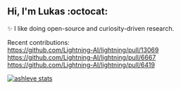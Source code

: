 ## Hi, I'm Lukas :octocat:
:sparkles: I like doing open-source and curiosity-driven research.

<!-- 
- 🌱 Currently learning: Geometric Deep Learning, Deep Reinforcement Learning.
- 💬 Feel free to make issues on my repos about anything! I'm happy to help.
 -->

Recent contributions: <br>
https://github.com/Lightning-AI/lightning/pull/13069 <br>
https://github.com/Lightning-AI/lightning/pull/6667 <br>
https://github.com/Lightning-AI/lightning/pull/6419 <br>

<!-- 
**Deep learning related projects:** <br>
[ashleve/lightning-hydra-template](https://github.com/ashleve/lightning-hydra-template) - A very user-friendly pytorch template for rapid and reproducible ML experimentation. <br>
[ashleve/graph_classification](https://github.com/ashleve/graph_classification) - Training GNNs with Lightning: Open Graph Benchmarks and image classification from superpixels. <br>
[kinoai/gpt3_hackaton](https://github.com/kinoai/gpt3_hackaton) - Interactively exploring knowledge graphs using GPT-3.

**Simulation related projects:** <br>
[ashleve/ActiveRagdoll](https://github.com/ashleve/ActiveRagdoll) - From-scratch implementation of physically simulated character animation with PID. <br>
[ashleve/ISA](https://github.com/ashleve/ISA) - Designing arcade autonomous vehicle RL agents in Unity. <br>
[ashleve/sim2real_object_recognition](https://github.com/ashleve/sim2real_object_recognition) - Synthetic data generation for object detection using photogrammetry and simulation. <br>
[ashleve/AI-creatures](https://github.com/ashleve/AI-creatures) - Evolving movement of 3D creatures using Unity and genetic algorithm. <br>
[ashleve/evolution](https://github.com/ashleve/EvOLuTIoN) - Using genetic algorithm to optimise forces applied to cubes. <br>
[ashleve/boids](https://github.com/ashleve/boids) - Simulating swarm behaviour of animals with Python + OpenGL. <br>

**Random projects:** <br>
[ashleve/pyrootutils](https://github.com/ashleve/pyrootutils) - Solving problems with pythonpath, work dir, file paths, module imports and environment variables. <br>
[ashleve/autoroot](https://github.com/ashleve/autoroot) - An experimental package for python project root setup with just one import. <br>
 -->

  
[![ashleve stats](https://github-readme-stats.vercel.app/api?username=ashleve&theme=radical&count_private=true&include_all_commits=true&show_icons=true&include_all_commits=true&custom_title=ashleve's%20%GitHub%20%Stats)](https://github.com/anuraghazra/github-readme-stats)
  
<!-- 
![visitors](https://visitor-badge.laobi.icu/badge?page_id=hobogalaxy.hobogalaxy) 
-->
